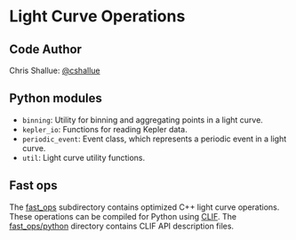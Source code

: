 # Light Curve Operations

## Code Author

Chris Shallue: [@cshallue](https://github.com/cshallue)

## Python modules

* `binning`: Utility for binning and aggregating points in a light curve.
* `kepler_io`: Functions for reading Kepler data.
* `periodic_event`: Event class, which represents a periodic event in a light curve.
* `util`: Light curve utility functions.

## Fast ops

The [fast_ops](fast_ops/) subdirectory contains optimized C++ light curve
operations. These operations can be compiled for Python using
[CLIF](https://github.com/google/clif). The [fast_ops/python](fast_ops/python/)
directory contains CLIF API description files.
